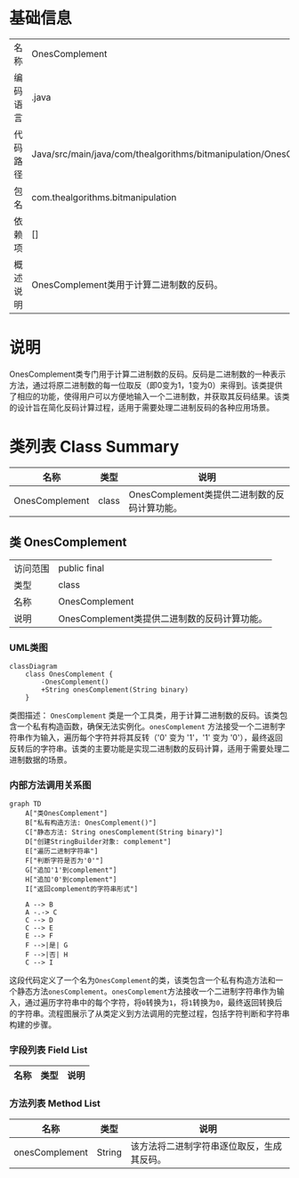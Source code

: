 # 基础信息

|      |      |
|------|------|
| 名称 | OnesComplement |
| 编码语言 | .java |
| 代码路径 | Java/src/main/java/com/thealgorithms/bitmanipulation/OnesComplement.java |
| 包名 | com.thealgorithms.bitmanipulation |
| 依赖项 | [] |
| 概述说明 | OnesComplement类用于计算二进制数的反码。 |

# 说明

OnesComplement类专门用于计算二进制数的反码。反码是二进制数的一种表示方法，通过将原二进制数的每一位取反（即0变为1，1变为0）来得到。该类提供了相应的功能，使得用户可以方便地输入一个二进制数，并获取其反码结果。该类的设计旨在简化反码计算过程，适用于需要处理二进制反码的各种应用场景。

# 类列表 Class Summary

| 名称   | 类型  | 说明 |
|-------|------|-------------|
| OnesComplement | class | OnesComplement类提供二进制数的反码计算功能。 |



## 类 OnesComplement

|      |      |
|------|------|
| 访问范围 | public final |
| 类型 | class |
| 名称 | OnesComplement |
| 说明 | OnesComplement类提供二进制数的反码计算功能。 |


### UML类图

```mermaid
classDiagram
    class OnesComplement {
        -OnesComplement()
        +String onesComplement(String binary)
    }
```

类图描述：
`OnesComplement` 类是一个工具类，用于计算二进制数的反码。该类包含一个私有构造函数，确保无法实例化。`onesComplement` 方法接受一个二进制字符串作为输入，遍历每个字符并将其反转（'0' 变为 '1'，'1' 变为 '0'），最终返回反转后的字符串。该类的主要功能是实现二进制数的反码计算，适用于需要处理二进制数据的场景。


### 内部方法调用关系图

```mermaid
graph TD
    A["类OnesComplement"]
    B["私有构造方法: OnesComplement()"]
    C["静态方法: String onesComplement(String binary)"]
    D["创建StringBuilder对象: complement"]
    E["遍历二进制字符串"]
    F["判断字符是否为'0'"]
    G["追加'1'到complement"]
    H["追加'0'到complement"]
    I["返回complement的字符串形式"]

    A --> B
    A -.-> C
    C --> D
    C --> E
    E --> F
    F -->|是| G
    F -->|否| H
    C --> I
```

这段代码定义了一个名为`OnesComplement`的类，该类包含一个私有构造方法和一个静态方法`onesComplement`。`onesComplement`方法接收一个二进制字符串作为输入，通过遍历字符串中的每个字符，将`0`转换为`1`，将`1`转换为`0`，最终返回转换后的字符串。流程图展示了从类定义到方法调用的完整过程，包括字符判断和字符串构建的步骤。

### 字段列表 Field List

| 名称  | 类型  | 说明 |
|-------|-------|------|

### 方法列表 Method List

| 名称  | 类型  | 说明 |
|-------|-------|------|
| onesComplement | String | 该方法将二进制字符串逐位取反，生成其反码。 |




